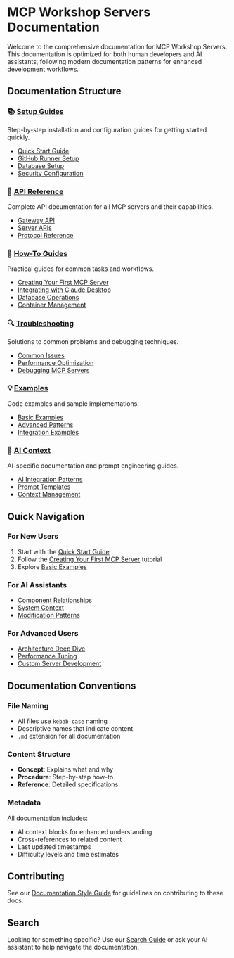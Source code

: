 # MCP Workshop Servers Documentation

Welcome to the comprehensive documentation for MCP Workshop Servers. This documentation is optimized for both human developers and AI assistants, following modern documentation patterns for enhanced development workflows.

## Documentation Structure

### 📚 [Setup Guides](./setup/)
Step-by-step installation and configuration guides for getting started quickly.

- [Quick Start Guide](./setup/quickstart.md)
- [GitHub Runner Setup](./setup/github-runner-setup.md)
- [Database Setup](./setup/database-setup.md)
- [Security Configuration](./setup/security.md)

### 🔧 [API Reference](./api/)
Complete API documentation for all MCP servers and their capabilities.

- [Gateway API](./api/gateway.md)
- [Server APIs](./api/servers/)
- [Protocol Reference](./api/protocol.md)

### 📖 [How-To Guides](./guides/)
Practical guides for common tasks and workflows.

- [Creating Your First MCP Server](./guides/first-server.md)
- [Integrating with Claude Desktop](./guides/claude-integration.md)
- [Database Operations](./guides/database-operations.md)
- [Container Management](./guides/docker-usage.md)

### 🔍 [Troubleshooting](./troubleshooting/)
Solutions to common problems and debugging techniques.

- [Common Issues](./troubleshooting/common-issues.md)
- [Performance Optimization](./troubleshooting/performance.md)
- [Debugging MCP Servers](./troubleshooting/debugging.md)

### 💡 [Examples](./examples/)
Code examples and sample implementations.

- [Basic Examples](./examples/basic/)
- [Advanced Patterns](./examples/advanced/)
- [Integration Examples](./examples/integrations/)

### 🤖 [AI Context](./ai/)
AI-specific documentation and prompt engineering guides.

- [AI Integration Patterns](./ai/integration-patterns.md)
- [Prompt Templates](./ai/prompts/)
- [Context Management](./ai/context.md)

## Quick Navigation

### For New Users
1. Start with the [Quick Start Guide](./setup/quickstart.md)
2. Follow the [Creating Your First MCP Server](./guides/first-server.md) tutorial
3. Explore [Basic Examples](./examples/basic/)

### For AI Assistants
- [Component Relationships](./.cross-references.yaml)
- [System Context](./ai/system-context.md)
- [Modification Patterns](./ai/modification-patterns.md)

### For Advanced Users
- [Architecture Deep Dive](../ARCHITECTURE.md)
- [Performance Tuning](./troubleshooting/performance.md)
- [Custom Server Development](./guides/custom-servers.md)

## Documentation Conventions

### File Naming
- All files use `kebab-case` naming
- Descriptive names that indicate content
- `.md` extension for all documentation

### Content Structure
- **Concept**: Explains what and why
- **Procedure**: Step-by-step how-to
- **Reference**: Detailed specifications

### Metadata
All documentation includes:
- AI context blocks for enhanced understanding
- Cross-references to related content
- Last updated timestamps
- Difficulty levels and time estimates

## Contributing

See our [Documentation Style Guide](./contributing/style-guide.md) for guidelines on contributing to these docs.

## Search

Looking for something specific? Use our [Search Guide](./search.md) or ask your AI assistant to help navigate the documentation.
